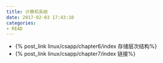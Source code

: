 ```yaml
---
title: 计算机系统
date: 2017-02-03 17:43:10
categories: 
- READ
---
```


- {% post_link linux/csapp/chapter6/index 存储层次结构%}
- {% post_link linux/csapp/chapter7/index 链接%}
